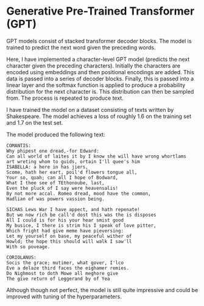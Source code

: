 # Generative Pre-Trained Transformer (GPT)

GPT models consist of stacked transformer decoder blocks. The model is trained to predict the next word given the preceding words.

Here, I have implemented a character-level GPT model (predicts the next character given the preceding characters). Initially the characters are encoded using embeddings and then positional encodings are added. This data is passed into a series of decoder blocks. Finally, this is passed into a linear layer and the softmax function is applied to produce a probability distribution for the next character is. This distribution can then be sampled from. The process is repeated to produce text.

I have trained the model on a dataset consisting of texts written by Shakespeare. The model achieves a loss of roughly 1.6 on the training set and 1.7 on the test set.

The model produced the following text:

```
COMANTIS:
Why phipest one dread,-for Edward:
Can all world of laites it by I know she will have wrong whortlams
art wreting whom to guids, ortain I'll quee's him
ISABELLA: a here in has jiers,
Scome, hath her eart, poil'd flowers tongue all,
Your so, quah; can all I hope of Bodward,
What I thee see of TEthonoube, last,
Even the pluck of I say were heavensalis!
By not more accal. Romeo dread, mood have the common,
Hadlian of was powers vassion being.

SICHAS Lews War I have appect, and hath repenate!
But we now rich be call'd dost this was the is disposes
All I could is for his your hear smist good
My busice, I there is strim his I speak of love pitter,
Which fright had give meme have pieversing:
Let my yourself on base, my peaceful wither of
Howld; the hope this should will walk I saw'll
With so poveage.

CORIOLANUS:
Socis the grace; mutimer, what gover, I'lco
Eve a delaze third faces the eighamer remies.
Do Nighmost to doth Mowe all meghore give
The give return of Leggerand by of Yea 
```

Although though not perfect, the model is still quite impressive and could be improved with tuning of the hyperparameters.
